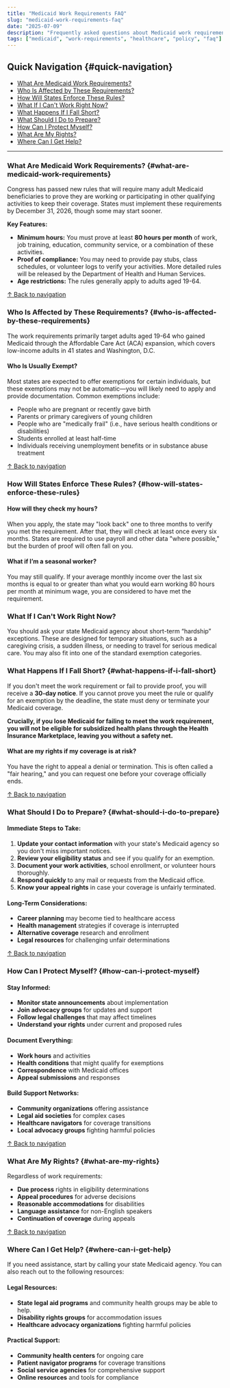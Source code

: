 ```yaml
---
title: "Medicaid Work Requirements FAQ"
slug: "medicaid-work-requirements-faq"
date: "2025-07-09"
description: "Frequently asked questions about Medicaid work requirements and how they may affect your healthcare coverage eligibility."
tags: ["medicaid", "work-requirements", "healthcare", "policy", "faq"]
---
```


## Quick Navigation {#quick-navigation}
- [What Are Medicaid Work Requirements?](#what-are-medicaid-work-requirements)
- [Who Is Affected by These Requirements?](#who-is-affected-by-these-requirements)
- [How Will States Enforce These Rules?](#how-will-states-enforce-these-rules)
- [What If I Can't Work Right Now?](#what-if-i-cant-work-right-now)
- [What Happens If I Fall Short?](#what-happens-if-i-fall-short)
- [What Should I Do to Prepare?](#what-should-i-do-to-prepare)
- [How Can I Protect Myself?](#how-can-i-protect-myself)
- [What Are My Rights?](#what-are-my-rights)
- [Where Can I Get Help?](#where-can-i-get-help)

---

### What Are Medicaid Work Requirements? {#what-are-medicaid-work-requirements}
Congress has passed new rules that will require many adult Medicaid beneficiaries to prove they are working or participating in other qualifying activities to keep their coverage. States must implement these requirements by December 31, 2026, though some may start sooner.

**Key Features:**
- **Minimum hours:** You must prove at least **80 hours per month** of work, job training, education, community service, or a combination of these activities.
- **Proof of compliance:** You may need to provide pay stubs, class schedules, or volunteer logs to verify your activities. More detailed rules will be released by the Department of Health and Human Services.
- **Age restrictions:** The rules generally apply to adults aged 19-64.

[↑ Back to navigation](#quick-navigation)

### Who Is Affected by These Requirements? {#who-is-affected-by-these-requirements}
The work requirements primarily target adults aged 19-64 who gained Medicaid through the Affordable Care Act (ACA) expansion, which covers low-income adults in 41 states and Washington, D.C.

#### Who Is Usually Exempt?
Most states are expected to offer exemptions for certain individuals, but these exemptions may not be automatic—you will likely need to apply and provide documentation. Common exemptions include:
- People who are pregnant or recently gave birth
- Parents or primary caregivers of young children
- People who are "medically frail" (i.e., have serious health conditions or disabilities)
- Students enrolled at least half-time
- Individuals receiving unemployment benefits or in substance abuse treatment

[↑ Back to navigation](#quick-navigation)

### How Will States Enforce These Rules? {#how-will-states-enforce-these-rules}

#### How will they check my hours?
When you apply, the state may "look back" one to three months to verify you met the requirement. After that, they will check at least once every six months. States are required to use payroll and other data "where possible," but the burden of proof will often fall on you.

#### What if I’m a seasonal worker?
You may still qualify. If your average monthly income over the last six months is equal to or greater than what you would earn working 80 hours per month at minimum wage, you are considered to have met the requirement.

### What If I Can't Work Right Now?
You should ask your state Medicaid agency about short-term “hardship” exceptions. These are designed for temporary situations, such as a caregiving crisis, a sudden illness, or needing to travel for serious medical care. You may also fit into one of the standard exemption categories.

### What Happens If I Fall Short? {#what-happens-if-i-fall-short}
If you don't meet the work requirement or fail to provide proof, you will receive a **30-day notice**. If you cannot prove you meet the rule or qualify for an exemption by the deadline, the state must deny or terminate your Medicaid coverage.

**Crucially, if you lose Medicaid for failing to meet the work requirement, you will not be eligible for subsidized health plans through the Health Insurance Marketplace, leaving you without a safety net.**

#### What are my rights if my coverage is at risk?
You have the right to appeal a denial or termination. This is often called a "fair hearing," and you can request one before your coverage officially ends.

[↑ Back to navigation](#quick-navigation)

### What Should I Do to Prepare? {#what-should-i-do-to-prepare}

#### Immediate Steps to Take:
1.  **Update your contact information** with your state's Medicaid agency so you don't miss important notices.
2.  **Review your eligibility status** and see if you qualify for an exemption.
3.  **Document your work activities**, school enrollment, or volunteer hours thoroughly.
4.  **Respond quickly** to any mail or requests from the Medicaid office.
5.  **Know your appeal rights** in case your coverage is unfairly terminated.

#### Long-Term Considerations:
- **Career planning** may become tied to healthcare access
- **Health management** strategies if coverage is interrupted
- **Alternative coverage** research and enrollment
- **Legal resources** for challenging unfair determinations

[↑ Back to navigation](#quick-navigation)

### How Can I Protect Myself? {#how-can-i-protect-myself}

#### Stay Informed:
- **Monitor state announcements** about implementation
- **Join advocacy groups** for updates and support
- **Follow legal challenges** that may affect timelines
- **Understand your rights** under current and proposed rules

#### Document Everything:
- **Work hours** and activities
- **Health conditions** that might qualify for exemptions
- **Correspondence** with Medicaid offices
- **Appeal submissions** and responses

#### Build Support Networks:
- **Community organizations** offering assistance
- **Legal aid societies** for complex cases
- **Healthcare navigators** for coverage transitions
- **Local advocacy groups** fighting harmful policies

[↑ Back to navigation](#quick-navigation)

### What Are My Rights? {#what-are-my-rights}
Regardless of work requirements:
- **Due process** rights in eligibility determinations
- **Appeal procedures** for adverse decisions
- **Reasonable accommodations** for disabilities
- **Language assistance** for non-English speakers
- **Continuation of coverage** during appeals

[↑ Back to navigation](#quick-navigation)

### Where Can I Get Help? {#where-can-i-get-help}
If you need assistance, start by calling your state Medicaid agency. You can also reach out to the following resources:

#### Legal Resources:
- **State legal aid programs** and community health groups may be able to help.
- **Disability rights groups** for accommodation issues
- **Healthcare advocacy organizations** fighting harmful policies

#### Practical Support:
- **Community health centers** for ongoing care
- **Patient navigator programs** for coverage transitions
- **Social service agencies** for comprehensive support
- **Online resources** and tools for compliance
